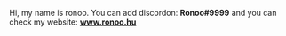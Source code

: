 Hi, my name is ronoo. 
You can add discordon: <strong>Ronoo#9999</strong> and you can check my website: <strong>www.ronoo.hu</strong>
